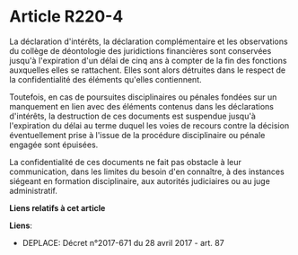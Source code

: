 # Article R220-4

La déclaration d'intérêts, la déclaration complémentaire et les observations du collège de déontologie des juridictions
financières sont conservées jusqu'à l'expiration d'un délai de cinq ans à compter de la fin des fonctions auxquelles elles se
rattachent. Elles sont alors détruites dans le respect de la confidentialité des éléments qu'elles contiennent.

Toutefois, en cas de poursuites disciplinaires ou pénales fondées sur un manquement en lien avec des éléments contenus dans
les déclarations d'intérêts, la destruction de ces documents est suspendue jusqu'à l'expiration du délai au terme duquel les
voies de recours contre la décision éventuellement prise à l'issue de la procédure disciplinaire ou pénale engagée sont
épuisées.

La confidentialité de ces documents ne fait pas obstacle à leur communication, dans les limites du besoin d'en connaître, à
des instances siégeant en formation disciplinaire, aux autorités judiciaires ou au juge administratif.

**Liens relatifs à cet article**

**Liens**:

  - DEPLACE: Décret n°2017-671 du 28 avril 2017 - art. 87
